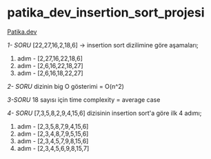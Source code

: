 # patika_dev_insertion_sort_projesi
 [Patika.dev](https://www.patika.dev/tr) 
 
 *1- SORU*
[22,27,16,2,18,6] -> insertion sort dizilimine göre aşamaları;
1. adım - [2,27,16,22,18,6] 
2. adım - [2,6,16,22,18,27] 
3. adım - [2,6,16,18,22,27] 

*2- SORU*
dizinin big O gösterimi = O(n^2)

*3-SORU* 
18 sayısı için time complexity = average case

*4- SORU*
[7,3,5,8,2,9,4,15,6] dizisinin insertion sort'a göre ilk 4 adımı;
1. adım - [2,3,5,8,7,9,4,15,6]
2. adım - [2,3,4,8,7,9,5,15,6]
3. adım - [2,3,4,5,7,9,8,15,6]
4. adım - [2,3,4,5,6,9,8,15,7]
